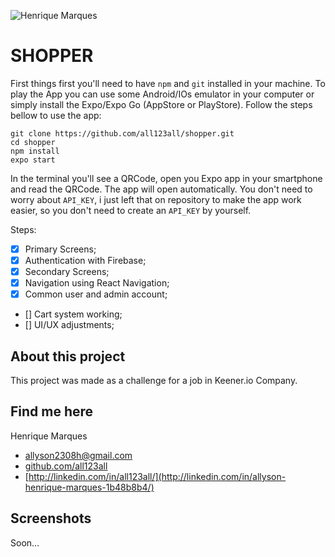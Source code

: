 ![Henrique Marques](img/gitbanner.png)

# SHOPPER

First things first you'll need to have `npm` and `git` installed in your machine. To play the App you can use some Android/IOs emulator in your computer or simply install the Expo/Expo Go (AppStore or PlayStore). Follow the steps bellow to use the app:
```
git clone https://github.com/all123all/shopper.git
cd shopper
npm install
expo start
```
In the terminal you'll see a QRCode, open you Expo app in your smartphone and read the QRCode. The app will open automatically. You don't need to worry about `API_KEY`, i just left that on repository to make the app work easier, so you don't need to create an `API_KEY` by yourself.

Steps:
- [x] Primary Screens;
- [x] Authentication with Firebase;
- [x] Secondary Screens;
- [x] Navigation using React Navigation;
- [x] Common user and admin account;
- [] Cart system working;
- [] UI/UX adjustments;


## About this project

This project was made as a challenge for a job in Keener.io Company. 


## Find me here

Henrique Marques
* [allyson2308h@gmail.com](mailto:allyson2308h@gmail.com)
* [github.com/all123all](http://github.com/all123all)
* [http://linkedin.com/in/all123all/](http://linkedin.com/in/allyson-henrique-marques-1b48b8b4/)


## Screenshots

Soon...
